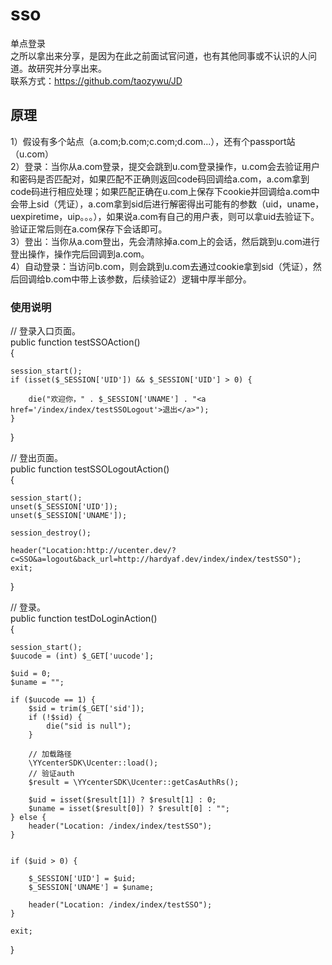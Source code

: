 # sso
单点登录<br>
之所以拿出来分享，是因为在此之前面试官问道，也有其他同事或不认识的人问道。故研究并分享出来。<br>
联系方式：https://github.com/taozywu/JD


## 原理
1）假设有多个站点（a.com;b.com;c.com;d.com...），还有个passport站（u.com）<br>
2）登录：当你从a.com登录，提交会跳到u.com登录操作，u.com会去验证用户和密码是否匹配对，如果匹配不正确则返回code码回调给a.com，a.com拿到code码进行相应处理；如果匹配正确在u.com上保存下cookie并回调给a.com中会带上sid（凭证），a.com拿到sid后进行解密得出可能有的参数（uid，uname，uexpiretime，uip。。。），如果说a.com有自己的用户表，则可以拿uid去验证下。验证正常后则在a.com保存下会话即可。<br>
3）登出：当你从a.com登出，先会清除掉a.com上的会话，然后跳到u.com进行登出操作，操作完后回调到a.com。<br>
4）自动登录：当访问b.com，则会跳到u.com去通过cookie拿到sid（凭证），然后回调给b.com中带上该参数，后续验证2）逻辑中厚半部分。<br>

### 使用说明
// 登录入口页面。<br>
public function testSSOAction()<br>
{<br>

    session_start();
    if (isset($_SESSION['UID']) && $_SESSION['UID'] > 0) {

        die("欢迎你，" . $_SESSION['UNAME'] . "<a href='/index/index/testSSOLogout'>退出</a>");
    }
}

// 登出页面。<br>
public function testSSOLogoutAction()<br>
{<br>

    session_start();
    unset($_SESSION['UID']);
    unset($_SESSION['UNAME']);

    session_destroy();

    header("Location:http://ucenter.dev/?c=SSO&a=logout&back_url=http://hardyaf.dev/index/index/testSSO");
    exit;
}<br>

// 登录。<br>
public function testDoLoginAction()<br>
{<br>

    session_start();
    $uucode = (int) $_GET['uucode'];

    $uid = 0;
    $uname = "";

    if ($uucode == 1) {
        $sid = trim($_GET['sid']);
        if (!$sid) {
            die("sid is null");
        }

        // 加载路径
        \YYcenterSDK\Ucenter::load();
        // 验证auth
        $result = \YYcenterSDK\Ucenter::getCasAuthRs();

        $uid = isset($result[1]) ? $result[1] : 0;
        $uname = isset($result[0]) ? $result[0] : "";
    } else {
        header("Location: /index/index/testSSO");
    }


    if ($uid > 0) {

        $_SESSION['UID'] = $uid;
        $_SESSION['UNAME'] = $uname;

        header("Location: /index/index/testSSO");
    } 

    exit;

}<br>
